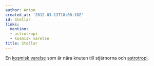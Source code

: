 ```yaml
---
author: Anton
created_at: '2012-03-13T18:00:10Z'
id: Stellar
links:
  mention:
  - astrotropi
  - kosmisk varelse
title: Stellar
---
```


En [kosmisk varelse] som är nära knuten till stjärnorna och [astrotropi].

  [kosmisk varelse]: kosmisk_varelse
  [astrotropi]: astrotropi
